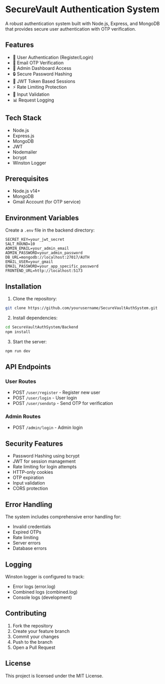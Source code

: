 # SecureVault Authentication System

A robust authentication system built with Node.js, Express, and MongoDB that provides secure user authentication with OTP verification.

## Features

- 🔐 User Authentication (Register/Login)
- 📧 Email OTP Verification
- 👤 Admin Dashboard Access
- 🔒 Secure Password Hashing
- 🎫 JWT Token Based Sessions
- ⚡ Rate Limiting Protection
- 📝 Input Validation
- 📊 Request Logging

## Tech Stack

- Node.js
- Express.js
- MongoDB
- JWT
- Nodemailer
- bcrypt
- Winston Logger

## Prerequisites

- Node.js v14+
- MongoDB
- Gmail Account (for OTP service)

## Environment Variables

Create a `.env` file in the backend directory:

```env
SECRET_KEY=your_jwt_secret
SALT_ROUND=10
ADMIN_EMAIL=your_admin_email
ADMIN_PASSWORD=your_admin_password
DB_URL=mongodb://localhost:27017/AUTH
EMAIL_USER=your_gmail
EMAIL_PASSWORD=your_app_specific_password
FRONTEND_URL=http://localhost:5173
```

## Installation

1. Clone the repository:
```bash
git clone https://github.com/yourusername/SecureVaultAuthSystem.git
```

2. Install dependencies:
```bash
cd SecureVaultAuthSystem/Backend
npm install
```

3. Start the server:
```bash
npm run dev
```

## API Endpoints

### User Routes
- POST `/user/register` - Register new user
- POST `/user/login` - User login
- POST `/user/sendotp` - Send OTP for verification

### Admin Routes
- POST `/admin/login` - Admin login

## Security Features

- Password Hashing using bcrypt
- JWT for session management
- Rate limiting for login attempts
- HTTP-only cookies
- OTP expiration
- Input validation
- CORS protection

## Error Handling

The system includes comprehensive error handling for:
- Invalid credentials
- Expired OTPs
- Rate limiting
- Server errors
- Database errors

## Logging

Winston logger is configured to track:
- Error logs (error.log)
- Combined logs (combined.log)
- Console logs (development)

## Contributing

1. Fork the repository
2. Create your feature branch
3. Commit your changes
4. Push to the branch
5. Open a Pull Request

## License

This project is licensed under the MIT License.
